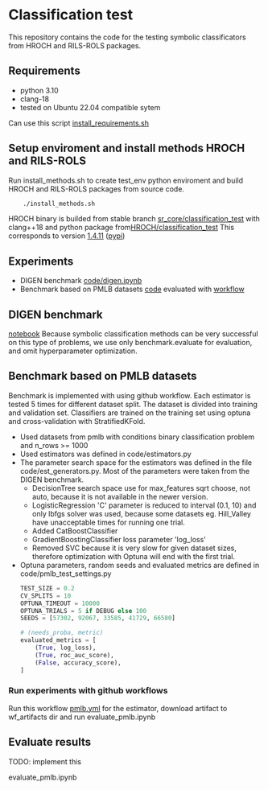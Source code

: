 # Classification test

This repository contains the code for the testing symbolic classificators from HROCH and RILS-ROLS packages.

## Requirements

- python 3.10
- clang-18
- tested on Ubuntu 22.04 compatible sytem

Can use this script [install_requirements.sh](install_requirements.sh)

## Setup enviroment and install methods HROCH and RILS-ROLS

Run install_methods.sh to create test_env python enviroment and build HROCH and RILS-ROLS packages from source code.

```bash
    ./install_methods.sh
```

HROCH binary is builded from stable branch [sr_core/classification_test](https://github.com/janoPig/sr_core/tree/classification_test) with clang++18 and python package from[HROCH/classification_test](https://github.com/janoPig/HROCH/tree/classification_test) This corresponds to version [1.4.11](https://github.com/janoPig/HROCH/releases/tag/v1.4.11) ([pypi](https://pypi.org/project/HROCH/1.4.11/))

## Experiments

- DIGEN benchmark [code/digen.ipynb](code/digen.ipynb)
- Benchmark based on PMLB datasets [code](code/evaluate.py) evaluated with [workflow](.github/workflows/pmlb.yml)

## DIGEN benchmark

[notebook](code/digen.ipynb) Because symbolic classification methods can be very successful on this type of problems, we use only benchmark.evaluate for evaluation, and omit hyperparameter optimization. 

## Benchmark based on PMLB datasets

Benchmark is implemented with using github workflow. Each estimator is tested 5 times for different dataset split. The dataset is divided into training and validation set. Classifiers are trained on the training set using optuna and cross-validation with StratifiedKFold.

- Used datasets from pmlb with conditions binary classification problem and n_rows >= 1000
- Used estimators was defined in code/estimators.py
- The parameter search space for the estimators was defined in the file code/est_generators.py. Most of the parameters were taken from the DIGEN benchmark.
    - DecisionTree search space use for max_features sqrt choose, not auto, because it is not available in the newer version.
    - LogisticRegression 'C' parameter is reduced to interval (0.1, 10) and only lbfgs solver was used, because some datasets eg. Hill_Valley have unacceptable times for running one trial.
    - Added CatBoostClassifier
    - GradientBoostingClassifier loss parameter 'log_loss'
    - Removed SVC because it is very slow for given dataset sizes, therefore optimization with Optuna will end with the first trial.
- Optuna parameters, random seeds and evaluated metrics are defined in code/pmlb_test_settings.py
    ```python
    TEST_SIZE = 0.2
    CV_SPLITS = 10
    OPTUNA_TIMEOUT = 10000
    OPTUNA_TRIALS = 5 if DEBUG else 100
    SEEDS = [57302, 92067, 33585, 41729, 66580]

    # (needs_proba, metric)
    evaluated_metrics = [
        (True, log_loss),
        (True, roc_auc_score),
        (False, accuracy_score),
    ]
    ```

### Run experiments with github workflows

Run this workflow [pmlb.yml](https://github.com/janoPig/classification_test/actions/workflows/pmlb.yml) for the estimator, download artifact to wf_artifacts dir and run evaluate_pmlb.ipynb 

## Evaluate results

TODO: implement this

evaluate_pmlb.ipynb 
